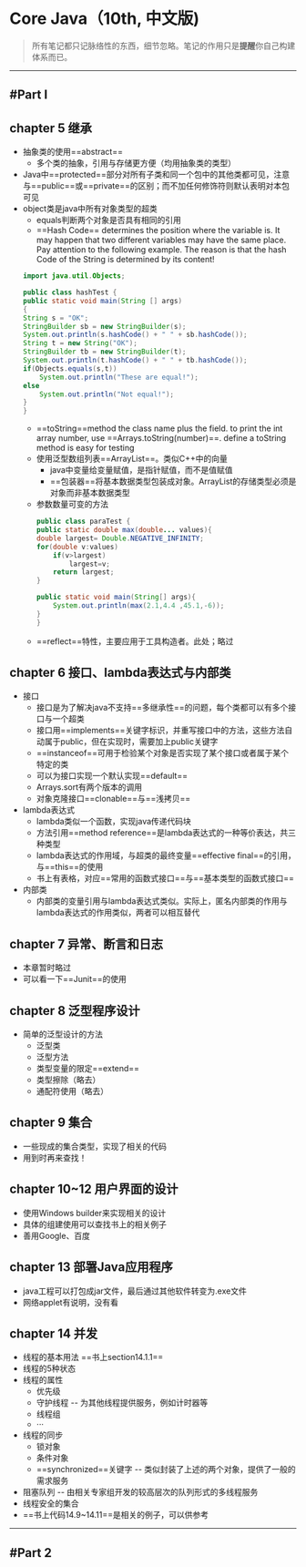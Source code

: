 # Core Java（10th, 中文版)
>所有笔记都只记脉络性的东西，细节忽略。笔记的作用只是**提醒**你自己构建体系而已。

---
#Part I 
---
## chapter 5 继承
- 抽象类的使用==abstract==
	- 多个类的抽象，引用与存储更方便（均用抽象类的类型）
- Java中==protected==部分对所有子类和同一个包中的其他类都可见，注意与==public==或==private==的区别；而不加任何修饰符则默认表明对本包可见
- object类是java中所有对象类型的超类
	- equals判断两个对象是否具有相同的引用
	- ==Hash Code== determines the position where the variable is. It may happen that two different variables may have the same place. Pay attention to the following example. The reason is that the hash Code of the String is determined by its content!
	```java
	import java.util.Objects;

	public class hashTest {
	public static void main(String [] args)
	{
 	String s = "OK";
 	StringBuilder sb = new StringBuilder(s);
 	System.out.println(s.hashCode() + " " + sb.hashCode());
 	String t = new String("OK");
 	StringBuilder tb = new StringBuilder(t);
 	System.out.println(t.hashCode() + " " + tb.hashCode());
 	if(Objects.equals(s,t))
 		System.out.println("These are equal!");
 	else
 		System.out.println("Not equal!");		
	}
	}
	```
	- ==toString==method the class name plus the field. to print the int array number, use ==Arrays.toString(number)==. define a toString method is easy for testing
	- 使用泛型数组列表==ArrayList==。类似C++中的向量
		- java中变量给变量赋值，是指针赋值，而不是值赋值
		- ==包装器==将基本数据类型包装成对象。ArrayList的存储类型必须是对象而非基本数据类型
	- 参数数量可变的方法
		```java
		public class paraTest {
		public static double max(double... values){
		double largest= Double.NEGATIVE_INFINITY;
		for(double v:values)
			if(v>largest)
				largest=v;
			return largest;
		}
	
		public static void main(String[] args){
			System.out.println(max(2.1,4.4 ,45.1,-6));
		}
		}
		```
	- ==reflect==特性，主要应用于工具构造者。此处；略过
	
## chapter 6 接口、lambda表达式与内部类
- 接口
	- 接口是为了解决java不支持==多继承性==的问题，每个类都可以有多个接口与一个超类
	- 接口用==implements==关键字标识，并重写接口中的方法，这些方法自动属于public，但在实现时，需要加上public关键字
	- ==instanceof==可用于检验某个对象是否实现了某个接口或者属于某个特定的类
	- 可以为接口实现一个默认实现==default==
	- Arrays.sort有两个版本的调用
	- 对象克隆接口==clonable==与==浅拷贝==
- lambda表达式
	- lambda类似一个函数，实现java传递代码块
	- 方法引用==method reference==是lambda表达式的一种等价表达，共三种类型
	- lambda表达式的作用域，与超类的最终变量==effective final==的引用，与==this==的使用
	- 书上有表格，对应==常用的函数式接口==与==基本类型的函数式接口==
- 内部类
	- 内部类的变量引用与lambda表达式类似。实际上，匿名内部类的作用与lambda表达式的作用类似，两者可以相互替代
	
## chapter 7 异常、断言和日志
- 本章暂时略过
- 可以看一下==Junit==的使用

## chapter 8 泛型程序设计
- 简单的泛型设计的方法
	- 泛型类 
	- 泛型方法
	- 类型变量的限定==extend==
	- 类型擦除（略去）
	- 通配符使用（略去）
	
## chapter 9 集合
- 一些现成的集合类型，实现了相关的代码
- 用到时再来查找！

## chapter 10~12 用户界面的设计
- 使用Windows builder来实现相关的设计
- 具体的组建使用可以查找书上的相关例子
- 善用Google、百度

## chapter 13 部署Java应用程序
- java工程可以打包成jar文件，最后通过其他软件转变为.exe文件
- 网络applet有说明，没有看

## chapter 14 并发
- 线程的基本用法 ==书上section14.1.1==
- 线程的5种状态
- 线程的属性
	- 优先级
	- 守护线程 -- 为其他线程提供服务，例如计时器等
	- 线程组
	- ···
- 线程的同步
	- 锁对象
	- 条件对象
	- ==synchronized==关键字 -- 类似封装了上述的两个对象，提供了一般的需求服务
- 阻塞队列 -- 由相关专家组开发的较高层次的队列形式的多线程服务 
- 线程安全的集合
- ==书上代码14.9~14.11==是相关的例子，可以供参考

---
#Part 2
---

	
	
	
	
	
	
	
	
	
	
	
	
	
	
	
	
	
	


